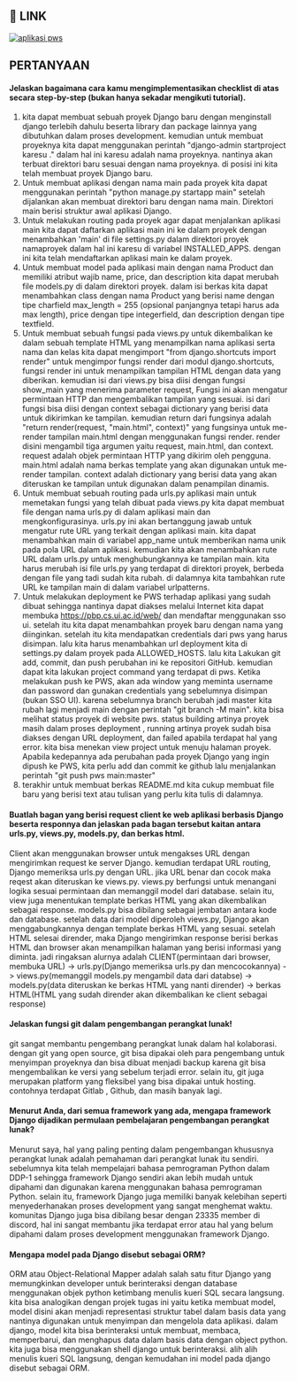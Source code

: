 ## 🔗 LINK
[![aplikasi pws](https://img.shields.io/badge/TAUTAN%20APLIKASI%20PWS-8A2BE2)](http://fariz-muhammad31-karesu.pbp.cs.ui.ac.id/)

## PERTANYAAN

#### Jelaskan bagaimana cara kamu mengimplementasikan checklist di atas secara step-by-step (bukan hanya sekadar mengikuti tutorial).

1. kita dapat membuat sebuah proyek Django baru dengan menginstall django terlebih dahulu beserta library dan package lainnya yang dibutuhkan dalam proses development. kemudian untuk membuat proyeknya kita dapat menggunakan perintah "django-admin startproject karesu ." dalam hal ini karesu adalah nama proyeknya. nantinya akan terbuat direktori baru sesuai dengan nama proyeknya. di posisi ini kita telah membuat proyek Django baru.
2. Untuk membuat aplikasi dengan nama main pada proyek kita dapat menggunakan perintah "python manage.py startapp main" setelah dijalankan akan membuat direktori baru dengan nama main. Direktori main berisi struktur awal aplikasi Django.
3. Untuk melakukan routing pada proyek agar dapat menjalankan aplikasi main kita dapat daftarkan aplikasi main ini ke dalam proyek dengan menambahkan 'main' di file settings.py dalam direktori proyek namaproyek dalam hal ini karesu di variabel INSTALLED_APPS. dengan ini kita telah mendaftarkan aplikasi main ke dalam proyek.
4. Untuk membuat model pada aplikasi main dengan nama Product dan memiliki atribut wajib name, price, dan description kita dapat merubah file models.py di dalam direktori proyek. dalam isi berkas kita dapat menambahkan class dengan nama Product yang berisi name dengan tipe charfield max_length = 255 (opsional panjangnya tetapi harus ada max length), price dengan tipe integerfield, dan description dengan tipe textfield.
5. Untuk membuat sebuah fungsi pada views.py untuk dikembalikan ke dalam sebuah template HTML yang menampilkan nama aplikasi serta nama dan kelas kita dapat mengimport "from django.shortcuts import render" untuk mengimpor fungsi render dari modul django.shortcuts, fungsi render ini untuk menampilkan tampilan HTML dengan data yang diberikan. kemudian isi dari views.py bisa diisi dengan fungsi show_main yang menerima parameter request, Fungsi ini akan mengatur permintaan HTTP dan mengembalikan tampilan yang sesuai. isi dari fungsi bisa diisi dengan context sebagai dictionary yang berisi data untuk dikirimkan ke tampilan. kemudian return dari fungsinya adalah "return render(request, "main.html", context)" yang fungsinya untuk me-render tampilan main.html dengan menggunakan fungsi render. render disini mengambil tiga argumen yaitu request, main.html, dan context. request adalah objek permintaan HTTP yang dikirim oleh pengguna. main.html adalah nama berkas template yang akan digunakan untuk me-render tampilan. context adalah dictionary yang berisi data yang akan diteruskan ke tampilan untuk digunakan dalam penampilan dinamis.
6. Untuk membuat sebuah routing pada urls.py aplikasi main untuk memetakan fungsi yang telah dibuat pada views.py kita dapat membuat file dengan nama urls.py di dalam aplikasi main dan mengkonfigurasinya. urls.py ini akan  bertanggung jawab untuk mengatur rute URL yang terkait dengan aplikasi main. kita dapat menambahkan main di variabel app_name untuk memberikan nama unik pada pola URL dalam aplikasi. kemudian kita akan menambahkan rute URL dalam urls.py untuk menghubungkannya ke tampilan main. kita harus merubah isi file urls.py yang terdapat di direktori proyek, berbeda dengan file yang tadi sudah kita rubah. di dalamnya kita tambahkan rute URL ke tampilan main di dalam variabel urlpatterns.
7. Untuk melakukan deployment ke PWS terhadap aplikasi yang sudah dibuat sehingga nantinya dapat diakses melalui Internet kita dapat membuka https://pbp.cs.ui.ac.id/web/ dan mendaftar menggunakan sso ui. setelah itu kita dapat menambahkan proyek baru dengan nama yang diinginkan. setelah itu kita mendapatkan credentials dari pws yang harus disimpan. lalu kita harus menambahkan url deployment kita di settings.py dalam proyek pada ALLOWED_HOSTS. lalu kita Lakukan git add, commit, dan push perubahan ini ke repositori GitHub. kemudian dapat kita lakukan project command yang terdapat di pws. Ketika melakukan push ke PWS, akan ada window yang meminta username dan password dan gunakan credentials yang sebelumnya disimpan (bukan SSO UI). karena sebelumnya branch berubah jadi master kita rubah lagi menjadi main dengan perintah "git branch -M main". kita bisa melihat status proyek di website pws. status building artinya proyek masih dalam proses deployment , running artinya proyek sudah bisa diakses dengan URL deployment, dan failed apabila terdapat hal yang error. kita bisa menekan view project untuk menuju halaman proyek. Apabila kedepannya ada perubahan pada proyek Django yang ingin dipush ke PWS, kita perlu add dan commit ke github lalu menjalankan perintah "git push pws main:master"
8. terakhir untuk membuat berkas README.md kita cukup membuat file baru yang berisi text atau tulisan yang perlu kita tulis di dalamnya.

#### Buatlah bagan yang berisi request client ke web aplikasi berbasis Django beserta responnya dan jelaskan pada bagan tersebut kaitan antara urls.py, views.py, models.py, dan berkas html.

Client akan menggunakan browser untuk mengakses URL dengan mengirimkan request ke server Django. kemudian terdapat URL routing, Django memeriksa urls.py dengan URL. jika URL benar dan cocok maka reqest akan diteruskan ke views.py. views.py berfungsi untuk menangani logika sesuai permintaan dan memanggil model dari database. selain itu, view juga menentukan template berkas HTML yang akan dikembalikan sebagai response. models.py bisa dibilang sebagai jembatan antara kode dan database. setelah data dari model diperoleh views.py, Django akan menggabungkannya dengan template berkas HTML yang sesuai. setelah HTML selesai dirender, maka Django mengirimkan response berisi berkas HTML dan browser akan menampilkan halaman yang berisi informasi yang diminta. 
jadi ringaksan alurnya adalah
CLIENT(permintaan dari browser, membuka URL) -> urls.py(Django memeriksa urls.py dan mencocokannya) -> views.py(memanggil models.py mengambil data dari databse) -> models.py(data diteruskan ke berkas HTML yang nanti dirender) -> berkas HTML(HTML yang sudah dirender akan dikembalikan ke client sebagai response)

#### Jelaskan fungsi git dalam pengembangan perangkat lunak!

git sangat membantu pengembang perangkat lunak dalam hal kolaborasi. dengan git yang open source, git bisa dipakai oleh para pengembang untuk menyimpan proyeknya dan bisa dibuat menjadi backup karena git bisa mengembalikan ke versi yang sebelum terjadi error. selain itu, git juga merupakan platform yang fleksibel yang bisa dipakai untuk hosting. contohnya terdapat Gitlab , Github, dan masih banyak lagi. 

#### Menurut Anda, dari semua framework yang ada, mengapa framework Django dijadikan permulaan pembelajaran pengembangan perangkat lunak?

Menurut saya, hal yang paling penting dalam pengembangan khususnya perangkat lunak adalah pemahaman dari perangkat lunak itu sendiri. sebelumnya kita telah mempelajari bahasa pemrograman Python dalam DDP-1 sehingga framework Django sendiri akan lebih mudah untuk dipahami dan digunakan karena menggunakan bahasa pemrograman Python. selain itu,  framework Django juga memiliki banyak kelebihan seperti menyederhanakan proses development yang sangat menghemat waktu. komunitas Django juga bisa dibilang besar dengan 23335 member di discord, hal ini sangat membantu jika terdapat error atau hal yang belum dipahami dalam proses development menggunakan framework Django.

#### Mengapa model pada Django disebut sebagai ORM?

ORM atau Object-Relational Mapper adalah salah satu fitur Django yang memungkinkan developer untuk berinteraksi dengan database menggunakan objek python ketimbang menulis kueri SQL secara langsung. kita bisa analogikan dengan projek tugas ini yaitu ketika membuat model, model disini akan menjadi representasi struktur tabel dalam basis data yang nantinya digunakan untuk menyimpan dan mengelola data aplikasi. dalam django, model kita bisa berinteraksi untuk membuat, membaca, memperbarui, dan menghapus data dalam basis data dengan object python. kita juga bisa menggunakan shell django untuk berinteraksi. alih alih menulis kueri SQL langsung, dengan kemudahan ini model pada django disebut sebagai ORM.